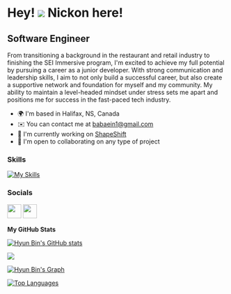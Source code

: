 Hey! ![](https://user-images.githubusercontent.com/18350557/176309783-0785949b-9127-417c-8b55-ab5a4333674e.gif) Nickon here!
====================================================================================================================================

Software Engineer
-----------------

From transitioning a background in the restaurant and retail industry to finishing the SEI Immersive program, I'm excited to achieve my full potential by pursuing a career as a junior developer. With strong communication and leadership skills, I aim to not only build a successful career, but also create a supportive network and foundation for myself and my community. My ability to maintain a level-headed mindset under stress sets me apart and positions me for success in the fast-paced tech industry.

* 🌍  I'm based in Halifax, NS, Canada
* ✉️  You can contact me at [babaein1@gmail.com](mailto:babaein1@gmail.com)
* 🚀  I'm currently working on [ShapeShift](https://github.com/nickonbabaei/ShapeShift)
* 🤝  I'm open to collaborating on any type of project

### Skills


[![My Skills](https://skillicons.dev/icons?i=js,html,css,py,flask,react,vue,tailwind,materialui,nodejs,express,mongodb,postgres,sequelize,vscode,heroku,github)](https://skillicons.dev)

### Socials

<p align="left"> <a href="https://github.com/nickonbabaei" target="_blank" rel="noreferrer"><img src="https://raw.githubusercontent.com/danielcranney/readme-generator/main/public/icons/socials/github-dark.svg" width="32" height="32" /></a> <a href="https://www.linkedin.com/in/nickon-babaei/" target="_blank" rel="noreferrer"><img src="https://raw.githubusercontent.com/danielcranney/readme-generator/main/public/icons/socials/linkedin.svg" width="32" height="32" /></a></p>

<b>My GitHub Stats</b>

<a href="https://github.com/nickonbabaei"><img src="https://github-readme-stats.vercel.app/api?username=hby77&show_icons=true&hide=issues,contribs&title_color=0891b2&text_color=ffffff&icon_color=0891b2&bg_color=1c1917&hide_border=true&show_icons=true" alt="Hyun Bin's GitHub stats" /></a>

<a href="https://github.com/nickonbabaei"><img src="https://github-readme-streak-stats.herokuapp.com/?user=hby77&stroke=ffffff&background=1c1917&ring=0891b2&fire=0891b2&currStreakNum=ffffff&currStreakLabel=0891b2&sideNums=ffffff&sideLabels=ffffff&dates=ffffff&hide_border=true" /></a>

<a href="https://github.com/nickonbabaei"><img src="https://github-readme-activity-graph.cyclic.app/graph?username=hby77&bg_color=1c1917&color=ffffff&line=0891b2&point=ffffff&area_color=1c1917&area=true&hide_border=true&custom_title=GitHub%20Commits%20Graph" alt="Hyun Bin's Graph" /></a>

<a href="https://github.com/nickonbabaei" align="left"><img src="https://github-readme-stats.vercel.app/api/top-langs/?username=hby77&langs_count=10&title_color=0891b2&text_color=ffffff&icon_color=0891b2&bg_color=1c1917&hide_border=true&locale=en&custom_title=Top%20%Languages" alt="Top Languages" /></a>
